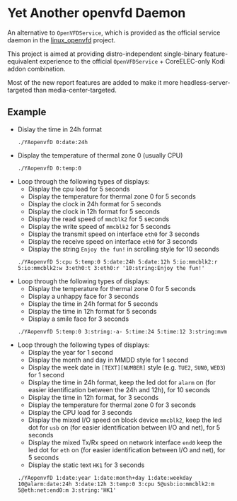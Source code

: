 # **Y**et **A**nother **openvf**d **D**aemon

An alternative to `OpenVFDService`, which is provided as the official service daemon in the [linux_openvfd] project.

This project is aimed at providing distro-independent single-binary feature-equivalent experience to the official `OpenVFDService` + CoreELEC-only Kodi addon combination. 

Most of the new report features are added to make it more headless-server-targeted than media-center-targeted.

## Example
 - Dislay the time in 24h format
    ```
    ./YAopenvfD 0:date:24h
    ```
 - Display the temperature of thermal zone 0 (usually CPU)
    ```
    ./YAopenvfD 0:temp:0
    ```
 - Loop through the following types of displays:
   - Display the cpu load for 5 seconds
   - Display the temperature for thermal zone 0 for 5 seconds
   - Display the clock in 24h format for 5 seconds
   - Display the clock in 12h format for 5 seconds
   - Display the read speed of `mmcblk2` for 5 seconds
   - Display the write speed of `mmcblk2` for 5 seconds
   - Display the transmit speed on interface `eth0` for 3 seconds
   - Display the receive speed on interface `eth0` for 3 seconds
   - Display the string `Enjoy the fun!` in scrolling style for 10 seconds
    ```
    ./YAopenvfD 5:cpu 5:temp:0 5:date:24h 5:date:12h 5:io:mmcblk2:r 5:io:mmcblk2:w 3:eth0:t 3:eth0:r '10:string:Enjoy the fun!'
    ```
 - Loop through the following types of displays:
    - Display the temperature for thermal zone 0 for 5 seconds
    - Display a unhappy face for 3 seconds
    - Display the time in 24h format for 5 seconds
    - Display the time in 12h format for 5 seconds
    - Display a smile face for 3 seconds
    ```
    ./YAopenvfD 5:temp:0 3:string:-a- 5:time:24 5:time:12 3:string:mvm
    ```
 - Loop through the following types of displays:
   - Display the year for 1 second
   - Display the month and day in MMDD style for 1 second
   - Display the week date in `[TEXT][NUMBER]` style (e.g. `TUE2`, `SUN0`, `WED3`) for 1 second
   - Display the time in 24h format, keep the led dot for `alarm` on (for easier identification between the 24h and 12h), for 10 seconds
   - Display the time in 12h format, for 3 seconds
   - Display the temperature for thermal zone 0 for 3 seconds
   - Display the CPU load for 3 seconds
   - Display the mixed I/O speed on block device `mmcblk2`, keep the led dot for `usb` on (for easier identification between I/O and net), for 5 seconds
   - Display the mixed Tx/Rx speed on network interface `end0` keep the led dot for `eth` on (for easier identification between I/O and net), for 5 seconds
   - Display the static text `HK1` for 3 seconds
    ```
    ./YAopenvfD 1:date:year 1:date:month+day 1:date:weekday 10@alarm:date:24h 3:date:12h 3:temp:0 3:cpu 5@usb:io:mmcblk2:m 5@eth:net:end0:m 3:string:'HK1'
    ```





[linux_openvfd]: https://github.com/arthur-liberman/linux_openvfd